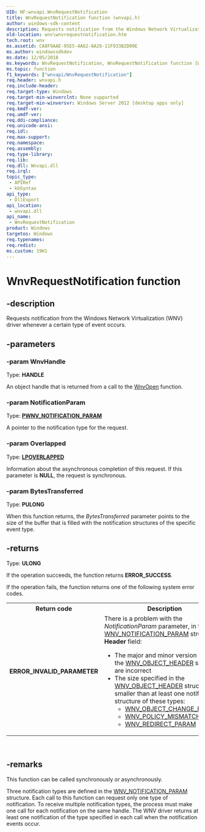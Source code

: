 ```yaml
---
UID: NF:wnvapi.WnvRequestNotification
title: WnvRequestNotification function (wnvapi.h)
author: windows-sdk-content
description: Requests notification from the Windows Network Virtualization (WNV) driver whenever a certain type of event occurs.
old-location: wnv\wnvrequestnotification.htm
tech.root: wnv
ms.assetid: CA0F9AAE-95E5-4A62-8A26-11F933B2D09E
ms.author: windowssdkdev
ms.date: 12/05/2018
ms.keywords: WnvRequestNotification, WnvRequestNotification function [Windows Network Virtualization], wnv.wnvrequestnotification, wnvapi/WnvRequestNotification
ms.topic: function
f1_keywords: ["wnvapi/WnvRequestNotification"]
req.header: wnvapi.h
req.include-header: 
req.target-type: Windows
req.target-min-winverclnt: None supported
req.target-min-winversvr: Windows Server 2012 [desktop apps only]
req.kmdf-ver: 
req.umdf-ver: 
req.ddi-compliance: 
req.unicode-ansi: 
req.idl: 
req.max-support: 
req.namespace: 
req.assembly: 
req.type-library: 
req.lib: 
req.dll: Wnvapi.dll
req.irql: 
topic_type:
 - APIRef
 - kbSyntax
api_type:
 - DllExport
api_location:
 - wnvapi.dll
api_name:
 - WnvRequestNotification
product: Windows
targetos: Windows
req.typenames: 
req.redist: 
ms.custom: 19H1
---
```


# WnvRequestNotification function


## -description


Requests notification from the Windows Network Virtualization (WNV) driver whenever a certain type of event occurs.


## -parameters




### -param WnvHandle

Type: <b>HANDLE</b>

An object handle that is returned from a call to the <a href="https://docs.microsoft.com/previous-versions/windows/desktop/api/wnvapi/nf-wnvapi-wnvopen">WnvOpen</a> function.


### -param NotificationParam

Type: <b><a href="https://docs.microsoft.com/previous-versions/windows/desktop/api/wnvapi/ns-wnvapi-_wnv_notification_param">PWNV_NOTIFICATION_PARAM</a></b>

A pointer to the notification type for the request.


### -param Overlapped

Type: <b><a href="https://docs.microsoft.com/windows/desktop/api/minwinbase/ns-minwinbase-_overlapped">LPOVERLAPPED</a></b>

Information about the asynchronous completion of this request. If this parameter is <b>NULL</b>, the request is synchronous.


### -param BytesTransferred

Type: <b>PULONG</b>

When this function returns, the <i>BytesTransferred</i> parameter points to the size of the buffer that is filled with the notification structures of the specific event type.


## -returns



Type: <b>ULONG</b>

If the operation succeeds, the function returns <b>ERROR_SUCCESS</b>.

If the operation fails, the function returns one of the following system error codes.

<table>
<tr>
<th>Return code</th>
<th>Description</th>
</tr>
<tr>
<td width="40%">
<dl>
<dt><b>ERROR_INVALID_PARAMETER</b></dt>
</dl>
</td>
<td width="60%">
There is a problem with the <i>NotificationParam</i> parameter, in the <a href="https://docs.microsoft.com/previous-versions/windows/desktop/api/wnvapi/ns-wnvapi-_wnv_notification_param">WNV_NOTIFICATION_PARAM</a> structure's <b>Header</b> field:

<ul>
<li>The major and minor version values of the <a href="https://docs.microsoft.com/previous-versions/windows/desktop/api/wnvapi/ns-wnvapi-_wnv_object_header">WNV_OBJECT_HEADER</a>   structure are incorrect</li>
<li>The size specified in the <a href="https://docs.microsoft.com/previous-versions/windows/desktop/api/wnvapi/ns-wnvapi-_wnv_object_header">WNV_OBJECT_HEADER</a>   structure is smaller than at least one notification structure of these types:<ul>
<li>
<a href="https://docs.microsoft.com/previous-versions/windows/desktop/api/wnvapi/ns-wnvapi-_wnv_object_change_param">WNV_OBJECT_CHANGE_PARAM</a>
</li>
<li>
<a href="https://docs.microsoft.com/previous-versions/windows/desktop/api/wnvapi/ns-wnvapi-_wnv_policy_mismatch_param">WNV_POLICY_MISMATCH_PARAM</a>
</li>
<li>
<a href="https://docs.microsoft.com/previous-versions/windows/desktop/api/wnvapi/ns-wnvapi-_wnv_redirect_param">WNV_REDIRECT_PARAM</a>
</li>
</ul>
</li>
</ul>
</td>
</tr>
</table>
 




## -remarks



This function can be called synchronously or asynchronously.

Three notification types are defined in the <a href="https://docs.microsoft.com/previous-versions/windows/desktop/api/wnvapi/ns-wnvapi-_wnv_notification_param">WNV_NOTIFICATION_PARAM</a> structure. Each call to this function can request only one type of notification. To receive multiple notification types, the process must make one call for each notification on the same handle. The WNV driver returns at least one notification of the type specified in each call when the notification events occur.



